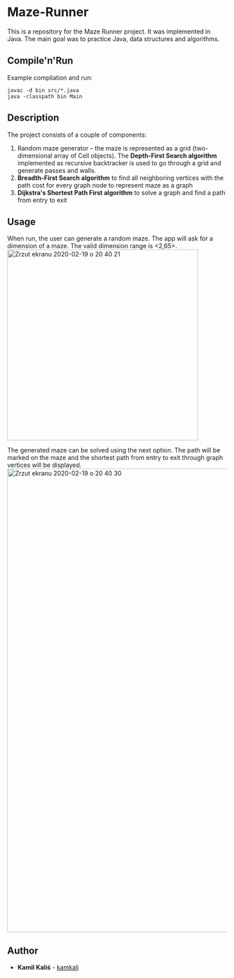 # Maze-Runner

This is a repository for the Maze Runner project. It was implemented in Java. The main goal was to practice Java, data structures and algorithms.
## Compile'n'Run

Example compilation and run:
```
javac -d bin src/*.java
java -classpath bin Main
```
## Description
The project consists of a couple of components:
1. Random maze generator – the maze is represented as a grid (two-dimensional array of Cell objects). The **Depth-First Search algorithm** implemented as recursive backtracker is used to go through a grid and generate passes and walls.
2. **Breadth-First Search algorithm** to find all neighboring vertices with the path cost for every graph node to represent maze as a graph
3. **Dijkstra's Shortest Path First algorithm** to solve a graph and find a path from entry to exit

## Usage
When run, the user can generate a random maze. The app will ask for a dimension of a maze. The valid dimension range is <2,65>.
<img width="438" alt="Zrzut ekranu 2020-02-19 o 20 40 21" src="https://user-images.githubusercontent.com/50112357/74869398-2cad3e00-5358-11ea-82a1-bbf46b02bd11.png">

The generated maze can be solved using the next option. The path will be marked on the maze and the shortest path from entry to exit through graph vertices will be displayed.
<img width="1064" alt="Zrzut ekranu 2020-02-19 o 20 40 30" src="https://user-images.githubusercontent.com/50112357/74870085-6599e280-5359-11ea-9e05-2ffaebb31547.png">

## Author

* **Kamil Kaliś**  - [kamkali](https://github.com/kamkali)
